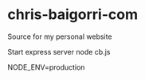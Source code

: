 chris-baigorri-com
==================

Source for my personal website

Start express server
node cb.js

NODE_ENV=production